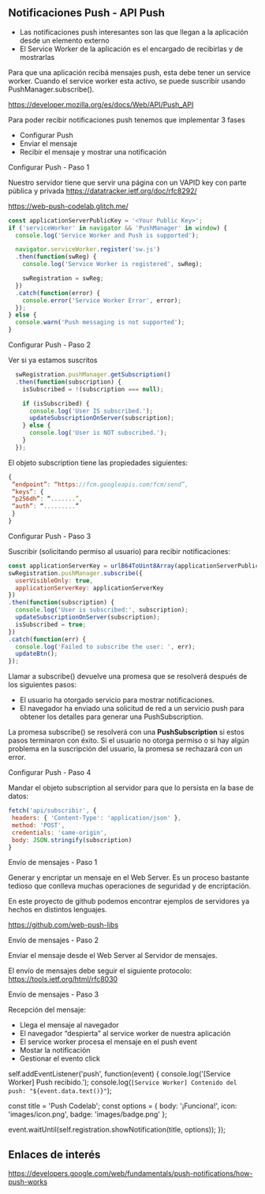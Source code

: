## Notificaciones Push - API Push

- Las notificaciones push interesantes son las que llegan a la aplicación desde un elemento externo
- El Service Worker de la aplicación es el encargado de recibirlas y de mostrarlas

Para que una aplicación recibá mensajes push, esta debe tener un service worker. Cuando el service worker esta activo, se puede suscribir usando PushManager.subscribe().

https://developer.mozilla.org/es/docs/Web/API/Push_API

Para poder recibir notificaciones push tenemos que implementar 3 fases
- Configurar Push
- Enviar el mensaje
- Recibir el mensaje y mostrar una notificación




Configurar Push - Paso 1

Nuestro servidor tiene que servir una página con un VAPID key con parte pública y privada
https://datatracker.ietf.org/doc/rfc8292/

https://web-push-codelab.glitch.me/

```js
const applicationServerPublicKey = '<Your Public Key>';
if ('serviceWorker' in navigator && 'PushManager' in window) {
  console.log('Service Worker and Push is supported');

  navigator.serviceWorker.register('sw.js')
  .then(function(swReg) {
    console.log('Service Worker is registered', swReg);

    swRegistration = swReg;
  })
  .catch(function(error) {
    console.error('Service Worker Error', error);
  });
} else {
  console.warn('Push messaging is not supported');
}
``` 

Configurar Push - Paso 2

Ver si ya estamos suscritos

```js
  swRegistration.pushManager.getSubscription()
  .then(function(subscription) {
    isSubscribed = !(subscription === null);

    if (isSubscribed) {
      console.log('User IS subscribed.');
      updateSubscriptionOnServer(subscription);
    } else {
      console.log('User is NOT subscribed.');
    }
  });
```

El objeto subscription tiene las propiedades siguientes:

```js
{
 “endpoint”: “https://fcm.googleapis.com/fcm/send”,
 “keys”: {
 “p256dh”: “.......”,
 “auth”: “.........”
 }
}
```

Configurar Push - Paso 3

Suscribir (solicitando permiso al usuario) para recibir notificaciones:

```js
const applicationServerKey = urlB64ToUint8Array(applicationServerPublicKey);
swRegistration.pushManager.subscribe({
  userVisibleOnly: true,
  applicationServerKey: applicationServerKey
})
.then(function(subscription) {
  console.log('User is subscribed:', subscription);
  updateSubscriptionOnServer(subscription);
  isSubscribed = true;
})
.catch(function(err) {
  console.log('Failed to subscribe the user: ', err);
  updateBtn();
});
```

Llamar a subscribe() devuelve una promesa que se resolverá después de los siguientes pasos:

 - El usuario ha otorgado servicio para mostrar notificaciones.
 - El navegador ha enviado una solicitud de red a un servicio push para obtener los detalles para generar una PushSubscription.

La promesa subscribe() se resolverá con una **PushSubscription** si estos pasos terminaron con éxito. Si el usuario no otorga permiso o si hay algún problema en la suscripción del usuario, la promesa se rechazará con un error.

Configurar Push - Paso 4

Mandar el objeto subscription al servidor para que lo persista en la base de datos: 

```js
fetch('api/subscribir', {
 headers: { 'Content-Type': 'application/json' },
 method: 'POST',
 credentials: 'same-origin',
 body: JSON.stringify(subscription)
}
```


Envío de mensajes - Paso 1

Generar y encriptar un mensaje en el Web Server.
Es un proceso bastante tedioso que conlleva muchas operaciones de seguridad y de encriptación.

En este proyecto de github podemos encontrar ejemplos de servidores ya hechos en distintos lenguajes.

https://github.com/web-push-libs

Envío de mensajes - Paso 2

Enviar el mensaje desde el Web Server al Servidor de mensajes.

El envío de mensajes debe seguir el siguiente protocolo: https://tools.ietf.org/html/rfc8030

Envío de mensajes - Paso 3

Recepción del mensaje:
- Llega el mensaje al navegador
- El navegador “despierta” al service worker de
nuestra aplicación
- El service worker procesa el mensaje en el push
event
- Mostar la notificación
- Gestionar el evento click

self.addEventListener('push', function(event) {
  console.log('[Service Worker] Push recibido.');
  console.log(`[Service Worker] Contenido del push: "${event.data.text()}"`);

  const title = 'Push Codelab';
  const options = {
    body: '¡Funciona!',
    icon: 'images/icon.png',
    badge: 'images/badge.png'
  };

  event.waitUntil(self.registration.showNotification(title, options));
});


## Enlaces de interés

https://developers.google.com/web/fundamentals/push-notifications/how-push-works